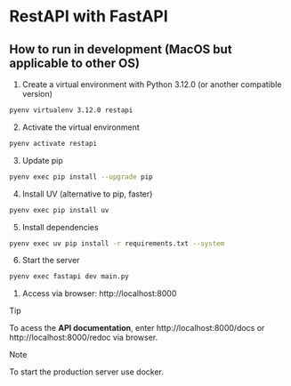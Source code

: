 # RestAPI with FastAPI

## How to run in development (MacOS but applicable to other OS)
1. Create a virtual environment with Python 3.12.0 (or another compatible version)
```bash
pyenv virtualenv 3.12.0 restapi
```
2. Activate the virtual environment
```bash
pyenv activate restapi
```
3. Update pip
```bash
pyenv exec pip install --upgrade pip
```
4. Install UV (alternative to pip, faster)
```bash
pyenv exec pip install uv
```
5. Install dependencies
```bash
pyenv exec uv pip install -r requirements.txt --system
```
6. Start the server
```bash
pyenv exec fastapi dev main.py
```
1. Access via browser: http://localhost:8000

> [!TIP]
> To acess the **API documentation**, enter http://localhost:8000/docs or http://localhost:8000/redoc via browser.

> [!NOTE]
> To start the production server use docker.